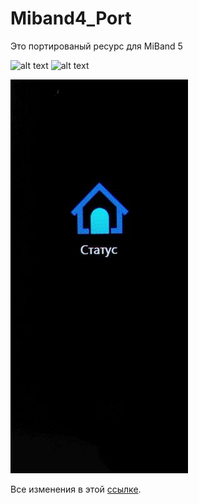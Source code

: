 # Miband4_Port
Это портированый  ресурс для MiBand 5 

![alt text](https://img.shields.io/badge/release-0.2-green)
![alt text](https://img.shields.io/badge/ONLY-MIBAND%205-red)

![alt text](https://github.com/luckusmi/Miband4_Port/blob/Main/Photos/553345.jpg)


Все изменения в этой [ссылке](https://github.com/luckusmi/Miband4_Port/blob/Main/Edit.md).

